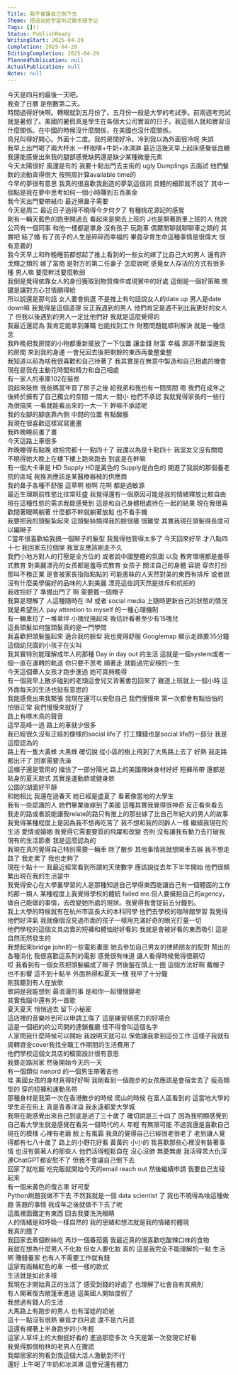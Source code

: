 ```yaml
---      
Title: 我不會讓自己倒下去      
Theme: 把话说给宇宙听之散步随手记      
Tags: []()      
Status: PublishReady      
WritingStart: 2025-04-29      
Completion: 2025-04-29      
EditingCompletion: 2025-04-29      
PlannedPublication: null      
ActualPublication: null      
Notes: null      
---          
```

今天是四月的最後一天吧。          
我查了日曆 是倒數第二天。        
時間過得好快啊。轉眼就到五月份了。五月份一般是大學的考試季。前兩週考完試 就是暑假了。美國的暑假真是學生在各個大公司實習的日子。我這個人就和實習沒什麼關係。在中國的時候沒什麼關係，在美國也沒什麼關係。          
鳥兒叫得好開心。外面十二度。我的房間好冷。冷到我以為外面很冷呢 失誤          
我早上出門喝了兩大杯水 一杯咖啡+牛奶+冰淇淋 最近這幾天早上起床感覺低血糖 我還能感覺出來我的腿部感覺缺鈣還是缺少某種微量元素          
今天太陽很好 風還是有的 我要十點出門去主街的 ugly Dumplings 去面試 他們餐飲的流動真得很大 按照周計算available time的          
今早的夢很有意思 我真的很喜歡我創造的夢氣這個詞 具體的細節就不說了 其中一個點是我在夢中思考如何一個小時賺到五百美金          
我今天出門要帶紙巾 最近擦鼻子需要          
今天是周二 最近日子過得不曉得今夕何夕了 有種桃花源記的感覺           
剛有一輛天藍色的跑車開過去 看起來是開去上班的 J也是開著跑車上班的人 他說公司有一個同事 和他一樣都是單身 沒有孩子 玩跑車 偶爾閒聊就聊聊車之類的 其實吧 結了婚 有了孩子的人生是碎碎而幸福的 畢竟孕育生命這種事情是很偉大 很有意義的           
我今天早上和昨晚睡前都想起了推上看到的一些女的嫁了比自己大的男人 還有許戈輝之類的 嫁了富商 是對方的第二任妻子 怎麼說呢 感覺女人存活的方式有很多種 男人嘛 要麼幹活要麼軟弱          
我倒是覺得依靠女人的身份獲取到物質條件或現實中的好處 這倒是一個好策略 關鍵是讓對方心甘情願得給          
所以說還是那句話 女人要會挑選 不是推上有句話說女人的date up 男人是date down嘛 我覺得是這個道理 反正我遇到的男人 他們肯定是遇不到比我更好的女人了 但我以後遇到的男人一定比他們好 我就是這麼覺得的          
我最近還認為 我肯定能拿到兼職 也能找到工作 財務問題能順利解決 就是一種信念           
我昨晚把我房間的小物都重新擺放了一下位置 讓金錢 財富 幸福 源源不斷溜進我的房間 來到我的身邊 一會兒回去後把剩餘的東西再彙整彙整          
我知道以前為啥我很喜歡和自己待著了 我其實是在無意中製造和自己相處的機會 現在是我在主動花時間和精力和自己相處          
有一家人的車庫102在裝修          
說起來裝修 我爸媽當年買了房子之後 給我弟和我也有一間房間 嗯 我們在成年之後終於擁有了自己獨立的空間 一間大 一間小 他們不承認 我就覺得家長的一些行為很搞笑 一看就能看出來的一大一下 幹嘛不承認呢           
我的左腳的腳底靠內側 中間的位置 有點酸脹        
我現在很喜歡這樣寫寫畫畫        
我昨晚睡前畫了畫          
今天這路上車很多           
昨晚睡得有點晚 收拾完都十一點四十了 我還以為是十點四十 我室友又沒有關燈 不曉得她大晚上在樓下樓上跑來跑去 到底是在幹嘛          
有一個大卡車是 HD Supply HD是黃色的 Supply是白色的 開進了我說的那個養老院的區域 我推測應該是某醫療器械的供應商          
我的鼻子各種不舒服 這草啊 樹啊 花啊 都是過敏源          
最近生理期前性慾比往常旺盛 我覺得還有一個原因可能是我的情緒釋放比較自由 現在這種性慾的需求我能感覺到 這是和自己身體相處待在一起的結果 現在我很喜歡閉著眼睛躺著 什麼都不幹就躺著放鬆 也不看手機          
我要把我的頭髮紮起來 這頭髮絲搞得我的臉很癢 很難受 其實我現在頭髮得長度可以編辮子        
C當年很喜歡給我搞一個辮子的髮型 我覺得他管得太多了 今天回來好早 才八點四十七 我回家去拉個屎 我室友應該剛走不久          
我們小地方對人的打壓是全方位的 或者說中國整體的氛圍 以及 教育環境都是羞辱式教育 對美麗漂亮的女孩都是羞辱式教育 女孩子 關注自己的身體 容貌 穿衣打扮 那叫不務正業 是會被家長指指點點的 可能愚昧的人天然對美的東西有排斥 或者說沒有什麼美學偏好的品味的人對美麗 漂亮這些詞天然是排斥和抗拒的          
我收拾好了 準備出門了 啊 需要戴一個帽子          
我算是理解了 人這種隨時在 IM 或者 social media 上隨時更新自己的狀態的情況就是希望別人 pay attention to myself 的一種心理機制          
有一輛車拉了一堆草坪 小塊兒捲起來 我估計看著至少有15塊兒          
這長頭髮如何盤頭髮真的是一門學問          
我喜歡把頭髮盤起來 適合我的臉型 我也覺得舒服 Googlemap 顯示走路要35分鐘          
這個幼兒園的小孩子在尖叫          
我其實特別能理解成年人的那種 Day in day out 的生活 這就是一個system或者一個一直在運轉的軌道 你只要不思考 順著走 就能過完安穩的一生          
今天這個華人女孩才跑步進過 她可真夠晚得          
有一個我早上散步碰到的老頭這會兒又背著書包回來了 難道上班就上一個小時 這外面每天的生活也挺有意思的          
我能感覺出來我緊張 我現在還可以安慰自己 我們慢慢來 第一次都會有點怕怕的 怕很正常 我們慢慢來就好了          
路上有啄木鳥的聲音          
這早高峰一過 路上的車就少很多          
我已經很久沒有正經的像樣的social life了 打工賺錢也是social life的一部分 我是這麼認為的          
路上有一隻大黃蜂 大黑蜂 確切說 從小區的樹上飛到了大馬路上去了 好熱 我走路都出汗了 回家需要洗澡           
這帽子還是管用的 擋住了一部分陽光 路上的美國辣妹身材好好 短褲吊帶 還都是貼身的夏天款式 其實是運動款或健身款          
公園的湖面好平靜          
和她相比 我還在過春天 她已經是盛夏了 看著像當地的大學生          
我有一些認識的人 她們畢業後嫁到了美國 這種其實我覺得很神奇 反正看來看去 我走的路或者說能讓我relate的路只有推上的那些嫁了比自己年紀大的男人的故事           
我覺得某種程度上是因為我不想再吃苦了 我不想和我的同齡人一樣 繼續我現在的生活 愛情或婚姻 我覺得它需要要質的飛躍和改變 否則 沒有讓我有動力去打破我現有的生活節奏 我是這麼認為的          
我現在真的覺得自己特別需要一輛車 除了散步 其他事情我就想開車去辦 我不想走路了 我走累了 我也走夠了          
現在十點十一 我最近經常看到所謂的天使數字 應該說從去年下半年開始 他們很頻繁出現在我的生活當中          
我覺得安心在大學裏學習的人是那種知道自己學得東西能讓自己有一個體面的工作的那一類人 某種程度上我覺得學校的體統 failed me.但人要擁抱自己的agency，做自己能做的事情，去改變她所處的現狀。我覺得我會提前五分鐘到。          
我上大學的時候就有在杭州市區長大的本科同學 他們去學校的咖啡館學習 我覺得他們好洋氣 我就像個沒見過市面的孩子一樣用充滿好奇的眼光打量一切          
他們學校的這個文具店賣的短褲和體恤挺好看的 我就是會被好看的東西吸引 這是自然而然發生的          
我想起來bridge john的一些電影畫面 她去參加自己男友的律師朋友的配對 鬧出的各種消化 我很喜歡這系列的電影 感覺很有味道 讓人看得時候覺得很親切           
哎 我看到有一個女孩把頭髮編成了辮子 然後盤在頭上一圈 這個方法好啊 戴帽子也不影響 這不到十點半 外面熱得和夏天一樣 我早了十分鐘           
剛我聽到有人在放歌        
歌詞是我能想到 最浪漫的事 是和你一起慢慢變老          
其實我腦中還有另一首歌        
夏天夏天 悄悄過去 留下小秘密           
這店裡的音樂吵到可以申請工傷了 這是練習頓感力的好場合          
這是一個紐約的公司開的連鎖餐廳 怪不得會叫這個名字        
人家問我什麼時候可以開始 我說明天就可以 保佑讓我拿到這份工作 這樣子我就有周轉資金cover我找全職工作期間的生活費用了          
他們學校這個文具店的櫥窗設計很有意思        
我要走路回家 然後開始今天的一天          
有一個類似 nenord 的一個男生帶著吉他           
哇 美國女孩的身材真得好好啊 我剛看到一個跑步的女孩應該是會宿舍去了 瘦高類型的 穿的短褲和運動吊帶        
那種身材是我第一次在香港散步的時候 爬山的時候 在富人區看到的 這當地大學的學生走在街上 真是青春洋溢 我永遠都愛大學城          
我現在能感覺出來自己到底是過了三十歲了 確切說是三十四了 因為我明顯感覺到自己看大學生就是感覺在看另一個時代的人 年輕 有無限可能 不過我還是喜歡自己現在的模樣 心裡有老繭 臉上有風霜 我真的覺得自己已經很老很老了 老到讓人覺得都有七八十歲了 路上的小野花好看 黃黃的 小小的 我喜歡那些心裡沒有裝著事情 也沒有裝著人的那些人 他們活得輕鬆自在 沒心沒肺 無憂無慮 我活得苦大仇深 連ChatGPT都安慰不了 但我不會讓自己倒下去          
回家了就吃飯 吃完飯就開始今天的email reach out 然後繼續申請 我要自己支稜起來          
有一個米黃色的復古車 好可愛           
Python刷題我做不下去 不然我就是一個 data scientist 了 我也不曉得為啥這種做題 答題的事情 我成年之後就做不下去了呢          
這風裡面鐵定有東西 回去我要洗洗眼睛          
人的情緒是和呼吸一樣自然的 我的思緒和想法就是我的情緒的體現        
我真的餓了        
我回家去煮個粉絲吃 再炒一個番茄醬 我最近真的很喜歡吃酸辣口味的食物          
我就在想為什麼男人不化妝 但女人要化妝 真的 這是我完全不能理解的一點 生活啊 賺錢養家 也有人不需要工作就有錢          
這家有兩輛紅色的車 一模一樣的款式          
生活就是如此多樣          
我現在才開始真正的生活了 感受到錢的好處了 也理解了社會自有其規則        
有人開著復古敞篷車進過 這美國人開始度假了          
我想過有錢人的生活          
大馬路上有跑步的男人 也有溜娃的奶爸          
這十一點沒有很熱 畢竟才四月底 還不是六月底          
這還有裸著上半身跑步的小年輕          
這家人草坪上的大樹挺好看的 進過那麼多次 今天是第一次發現它好看          
我覺得那個柏林的老男人在撒謊           
我鄰居家的狗看到我這個大活人激動到不行          
還好 上午喝了牛奶和冰淇淋 這會兒還有體力          
      